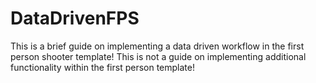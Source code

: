 # DataDrivenFPS
This is a brief guide on implementing a data driven workflow in the first person shooter template! This is not a guide on implementing additional functionality within the first person template!
